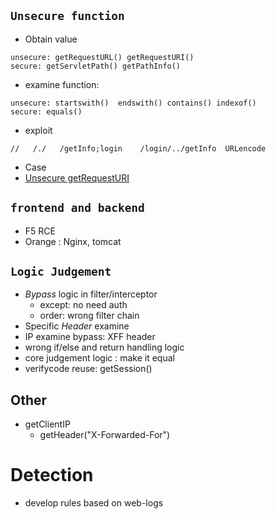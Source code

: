 ## `Unsecure function`
- Obtain value
```
unsecure: getRequestURL() getRequestURI()
secure: getServletPath() getPathInfo()
```
- examine function: 
```
unsecure: startswith()  endswith() contains() indexof()
secure: equals()
```
- exploit

```
//   /./   /getInfo;login    /login/../getInfo  URLencode
```
- Case
- [Unsecure getRequestURI](https://www.jianshu.com/p/58b60311b5cf)



## `frontend and backend`
- F5 RCE
- Orange : Nginx, tomcat


## `Logic Judgement`
- *Bypass* logic in filter/interceptor
  - except: no need auth
  - order: wrong filter chain
- Specific _Header_ examine 
- IP examine bypass: XFF header
- wrong if/else and return handling logic
- core judgement logic : make it equal
- verifycode reuse: getSession()

## Other
- getClientIP
  - getHeader("X-Forwarded-For")


# Detection
- develop rules based on web-logs
